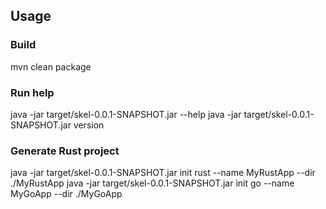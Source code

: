 

## Usage

### Build
mvn clean package

### Run help
java -jar target/skel-0.0.1-SNAPSHOT.jar --help
java -jar target/skel-0.0.1-SNAPSHOT.jar version

### Generate Rust project
java -jar target/skel-0.0.1-SNAPSHOT.jar init rust --name MyRustApp --dir ./MyRustApp
java -jar target/skel-0.0.1-SNAPSHOT.jar init go --name MyGoApp --dir ./MyGoApp
